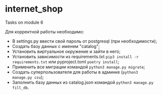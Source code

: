 # internet_shop
Tasks on module 6

Для корректной работы необходимо:
- В settings.py ввести свой пароль от postgresql (при необходимости);
- Создать базу данных с именем "catalog";
- Установить виртуальное окружение и зайти в него;
- Установить зависимости из requirements.txt `pip3 install -r requirements.txt` или pyproject.toml `poetry install`;
- Применить все миграции командой `python3 manage.py migrate`;
- Создать суперпользователя для работы в админке (`python3 manage.py csu`);
- Заполнить базу данных из catalog.json командой `python3 manage.py fill_db`.
